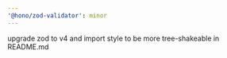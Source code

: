 ```yaml
---
'@hono/zod-validator': minor
---
```


upgrade zod to v4 and import style to be more tree-shakeable in README.md
